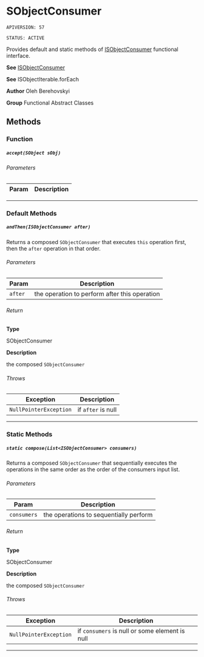 # SObjectConsumer

`APIVERSION: 57`

`STATUS: ACTIVE`

Provides default and static methods of [ISObjectConsumer](/docs/Functional-Interfaces/ISObjectConsumer.md) functional interface.


**See** [ISObjectConsumer](/docs/Functional-Interfaces/ISObjectConsumer.md)


**See** ISObjectIterable.forEach


**Author** Oleh Berehovskyi


**Group** Functional Abstract Classes

## Methods
### Function
##### `accept(SObject sObj)`
###### Parameters
|Param|Description|
|---|---|

---
### Default Methods
##### `andThen(ISObjectConsumer after)`

Returns a composed `SObjectConsumer` that executes `this` operation first, then the `after` operation in that order.

###### Parameters
|Param|Description|
|---|---|
|`after`|the operation to perform after this operation|

###### Return

**Type**

SObjectConsumer

**Description**

the composed `SObjectConsumer`

###### Throws
|Exception|Description|
|---|---|
|`NullPointerException`|if `after` is null|

---
### Static Methods
##### `static compose(List<ISObjectConsumer> consumers)`

Returns a composed `SObjectConsumer` that sequentially executes the operations in the same order as the order of the consumers input list.

###### Parameters
|Param|Description|
|---|---|
|`consumers`|the operations to sequentially perform|

###### Return

**Type**

SObjectConsumer

**Description**

the composed `SObjectConsumer`

###### Throws
|Exception|Description|
|---|---|
|`NullPointerException`|if `consumers` is null or some element is null|

---
